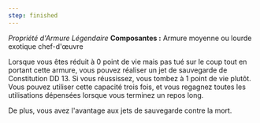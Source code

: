 ```yaml
---
step: finished
---
```

_Propriété d'Armure Légendaire_
__Composantes :__ Armure moyenne ou lourde exotique chef-d'œuvre

Lorsque vous êtes réduit à 0 point de vie mais pas tué sur le coup tout en portant cette armure, vous pouvez réaliser un jet de sauvegarde de Constitution DD 13. Si vous réussissez, vous tombez à 1 point de vie plutôt. Vous pouvez utiliser cette capacité trois fois, et vous regagnez toutes les utilisations dépensées lorsque vous terminez un repos long.

De plus, vous avez l'avantage aux jets de sauvegarde contre la mort.